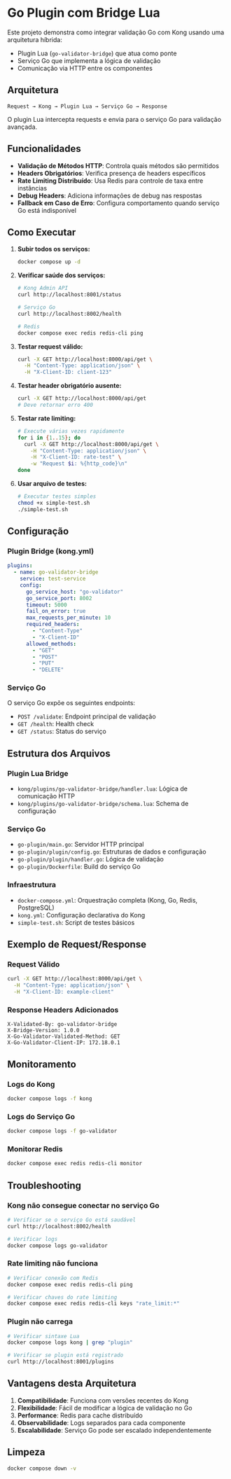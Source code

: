 # Go Plugin com Bridge Lua

Este projeto demonstra como integrar validação Go com Kong usando uma arquitetura híbrida:
- Plugin Lua (`go-validator-bridge`) que atua como ponte
- Serviço Go que implementa a lógica de validação
- Comunicação via HTTP entre os componentes

## Arquitetura

```
Request → Kong → Plugin Lua → Serviço Go → Response
```

O plugin Lua intercepta requests e envia para o serviço Go para validação avançada.

## Funcionalidades

- **Validação de Métodos HTTP**: Controla quais métodos são permitidos
- **Headers Obrigatórios**: Verifica presença de headers específicos
- **Rate Limiting Distribuído**: Usa Redis para controle de taxa entre instâncias
- **Debug Headers**: Adiciona informações de debug nas respostas
- **Fallback em Caso de Erro**: Configura comportamento quando serviço Go está indisponível

## Como Executar

1. **Subir todos os serviços:**

   ```bash
   docker compose up -d
   ```

2. **Verificar saúde dos serviços:**

   ```bash
   # Kong Admin API
   curl http://localhost:8001/status
   
   # Serviço Go
   curl http://localhost:8002/health
   
   # Redis
   docker compose exec redis redis-cli ping
   ```

3. **Testar request válido:**

   ```bash
   curl -X GET http://localhost:8000/api/get \
     -H "Content-Type: application/json" \
     -H "X-Client-ID: client-123"
   ```

4. **Testar header obrigatório ausente:**

   ```bash
   curl -X GET http://localhost:8000/api/get
   # Deve retornar erro 400
   ```

5. **Testar rate limiting:**

   ```bash
   # Execute várias vezes rapidamente
   for i in {1..15}; do
     curl -X GET http://localhost:8000/api/get \
       -H "Content-Type: application/json" \
       -H "X-Client-ID: rate-test" \
       -w "Request $i: %{http_code}\n"
   done
   ```

6. **Usar arquivo de testes:**

   ```bash
   # Executar testes simples
   chmod +x simple-test.sh
   ./simple-test.sh
   ```

## Configuração

### Plugin Bridge (kong.yml)

```yaml
plugins:
  - name: go-validator-bridge
    service: test-service
    config:
      go_service_host: "go-validator"
      go_service_port: 8002
      timeout: 5000
      fail_on_error: true
      max_requests_per_minute: 10
      required_headers:
        - "Content-Type"
        - "X-Client-ID"
      allowed_methods:
        - "GET"
        - "POST"
        - "PUT"
        - "DELETE"
```

### Serviço Go

O serviço Go expõe os seguintes endpoints:

- `POST /validate`: Endpoint principal de validação
- `GET /health`: Health check
- `GET /status`: Status do serviço

## Estrutura dos Arquivos

### Plugin Lua Bridge
- `kong/plugins/go-validator-bridge/handler.lua`: Lógica de comunicação HTTP
- `kong/plugins/go-validator-bridge/schema.lua`: Schema de configuração

### Serviço Go
- `go-plugin/main.go`: Servidor HTTP principal
- `go-plugin/plugin/config.go`: Estruturas de dados e configuração
- `go-plugin/plugin/handler.go`: Lógica de validação
- `go-plugin/Dockerfile`: Build do serviço Go

### Infraestrutura
- `docker-compose.yml`: Orquestração completa (Kong, Go, Redis, PostgreSQL)
- `kong.yml`: Configuração declarativa do Kong
- `simple-test.sh`: Script de testes básicos

## Exemplo de Request/Response

### Request Válido

```bash
curl -X GET http://localhost:8000/api/get \
  -H "Content-Type: application/json" \
  -H "X-Client-ID: example-client"
```

### Response Headers Adicionados

```
X-Validated-By: go-validator-bridge
X-Bridge-Version: 1.0.0
X-Go-Validator-Validated-Method: GET
X-Go-Validator-Client-IP: 172.18.0.1
```

## Monitoramento

### Logs do Kong

```bash
docker compose logs -f kong
```

### Logs do Serviço Go

```bash
docker compose logs -f go-validator
```

### Monitorar Redis

```bash
docker compose exec redis redis-cli monitor
```

## Troubleshooting

### Kong não consegue conectar no serviço Go

```bash
# Verificar se o serviço Go está saudável
curl http://localhost:8002/health

# Verificar logs
docker compose logs go-validator
```

### Rate limiting não funciona

```bash
# Verificar conexão com Redis
docker compose exec redis redis-cli ping

# Verificar chaves do rate limiting
docker compose exec redis redis-cli keys "rate_limit:*"
```

### Plugin não carrega

```bash
# Verificar sintaxe Lua
docker compose logs kong | grep "plugin"

# Verificar se plugin está registrado
curl http://localhost:8001/plugins
```

## Vantagens desta Arquitetura

1. **Compatibilidade**: Funciona com versões recentes do Kong
2. **Flexibilidade**: Fácil de modificar a lógica de validação no Go
3. **Performance**: Redis para cache distribuído
4. **Observabilidade**: Logs separados para cada componente
5. **Escalabilidade**: Serviço Go pode ser escalado independentemente

## Limpeza

```bash
docker compose down -v
```